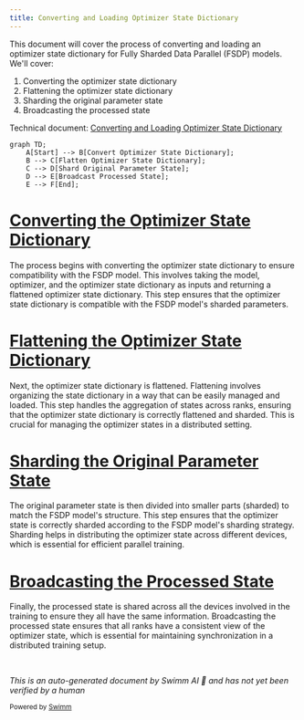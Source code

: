 ```yaml
---
title: Converting and Loading Optimizer State Dictionary
---
```

This document will cover the process of converting and loading an optimizer state dictionary for Fully Sharded Data Parallel (FSDP) models. We'll cover:

1. Converting the optimizer state dictionary
2. Flattening the optimizer state dictionary
3. Sharding the original parameter state
4. Broadcasting the processed state

Technical document: <SwmLink doc-title="Converting and Loading Optimizer State Dictionary">[Converting and Loading Optimizer State Dictionary](/.swm/converting-and-loading-optimizer-state-dictionary.bunt32s5.sw.md)</SwmLink>

```mermaid
graph TD;
    A[Start] --> B[Convert Optimizer State Dictionary];
    B --> C[Flatten Optimizer State Dictionary];
    C --> D[Shard Original Parameter State];
    D --> E[Broadcast Processed State];
    E --> F[End];
```

# [Converting the Optimizer State Dictionary](https://app.swimm.io/repos/Z2l0aHViJTNBJTNBcHl0b3JjaC1hdXRvZG9jcy1kZW1vJTNBJTNBU3dpbW0tRGVtbw==/docs/bunt32s5#converting-optimizer-state-dictionary)

The process begins with converting the optimizer state dictionary to ensure compatibility with the FSDP model. This involves taking the model, optimizer, and the optimizer state dictionary as inputs and returning a flattened optimizer state dictionary. This step ensures that the optimizer state dictionary is compatible with the FSDP model's sharded parameters.

# [Flattening the Optimizer State Dictionary](https://app.swimm.io/repos/Z2l0aHViJTNBJTNBcHl0b3JjaC1hdXRvZG9jcy1kZW1vJTNBJTNBU3dpbW0tRGVtbw==/docs/bunt32s5#flattening-the-optimizer-state-dictionary)

Next, the optimizer state dictionary is flattened. Flattening involves organizing the state dictionary in a way that can be easily managed and loaded. This step handles the aggregation of states across ranks, ensuring that the optimizer state dictionary is correctly flattened and sharded. This is crucial for managing the optimizer states in a distributed setting.

# [Sharding the Original Parameter State](https://app.swimm.io/repos/Z2l0aHViJTNBJTNBcHl0b3JjaC1hdXRvZG9jcy1kZW1vJTNBJTNBU3dpbW0tRGVtbw==/docs/bunt32s5#sharding-original-parameter-state)

The original parameter state is then divided into smaller parts (sharded) to match the FSDP model's structure. This step ensures that the optimizer state is correctly sharded according to the FSDP model's sharding strategy. Sharding helps in distributing the optimizer state across different devices, which is essential for efficient parallel training.

# [Broadcasting the Processed State](https://app.swimm.io/repos/Z2l0aHViJTNBJTNBcHl0b3JjaC1hdXRvZG9jcy1kZW1vJTNBJTNBU3dpbW0tRGVtbw==/docs/bunt32s5#broadcasting-processed-state)

Finally, the processed state is shared across all the devices involved in the training to ensure they all have the same information. Broadcasting the processed state ensures that all ranks have a consistent view of the optimizer state, which is essential for maintaining synchronization in a distributed training setup.

&nbsp;

*This is an auto-generated document by Swimm AI 🌊 and has not yet been verified by a human*

<SwmMeta version="3.0.0" repo-id="Z2l0aHViJTNBJTNBcHl0b3JjaC1hdXRvZG9jcy1kZW1vJTNBJTNBU3dpbW0tRGVtbw==" repo-name="pytorch-autodocs-demo"><sup>Powered by [Swimm](https://app.swimm.io/)</sup></SwmMeta>
